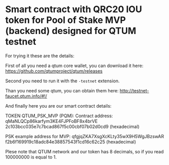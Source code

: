 # Smart contract with QRC20 IOU token for Pool of Stake MVP (backend) designed for QTUM testnet

For trying it these are the details:

First of all you need a qtum core wallet, you can download it here:
https://github.com/qtumproject/qtum/releases

Second you need to run it with the `-testnet` extension.

Than you need some qtum, you can obtain them here:
http://testnet-faucet.qtum.info/#!/

And finally here you are our smart contract details:

TOKEN QTUM_PSK_MVP (PQM):
Contract address: qMaNLQCp86karfym3KE4FJPFoBF8x4brVE
                  2c103bcc035e7c7bcad867f5c00cbf07b02d0cd9 (hexadecimal)

PSK example address for MVP: qfgjqZKA7XsgXcKLty35wX9H5WgJBzswAR
                             f2b6f169919c18adc84e38857543f1cd16c62c25 (hexadecimal)

Plese note that QTUM network and our token has 8 decimals, so if you read 100000000 is equal to 1.
